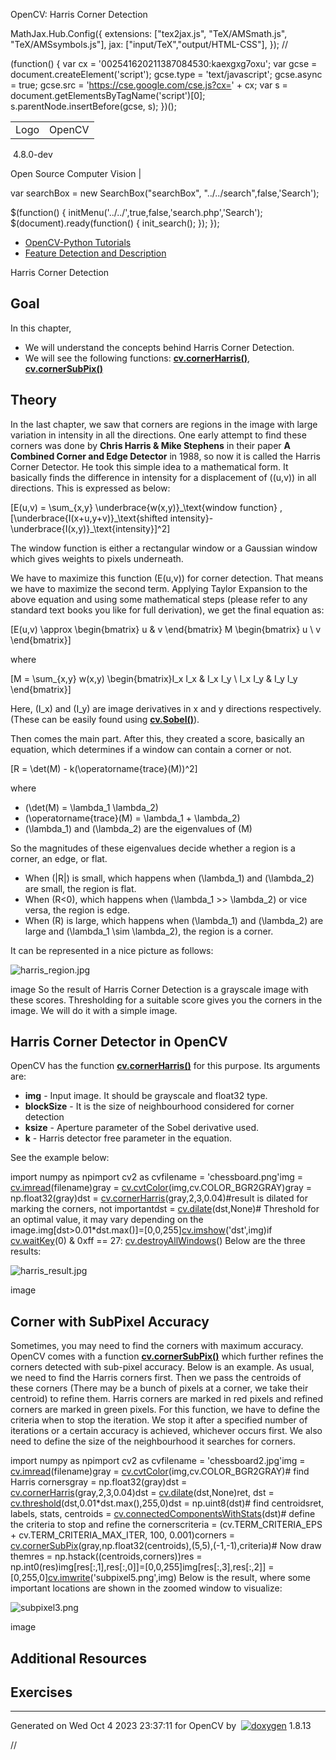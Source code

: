 

OpenCV: Harris Corner Detection

 MathJax.Hub.Config({
 extensions: ["tex2jax.js", "TeX/AMSmath.js", "TeX/AMSsymbols.js"],
 jax: ["input/TeX","output/HTML-CSS"],
});
//<![CDATA[
MathJax.Hub.Config(
{
 TeX: {
 Macros: {
 matTT: [ "\\[ \\left|\\begin{array}{ccc} #1 & #2 & #3\\\\ #4 & #5 & #6\\\\ #7 & #8 & #9 \\end{array}\\right| \\]", 9],
 fork: ["\\left\\{ \\begin{array}{l l} #1 & \\mbox{#2}\\\\ #3 & \\mbox{#4}\\\\ \\end{array} \\right.", 4],
 forkthree: ["\\left\\{ \\begin{array}{l l} #1 & \\mbox{#2}\\\\ #3 & \\mbox{#4}\\\\ #5 & \\mbox{#6}\\\\ \\end{array} \\right.", 6],
 forkfour: ["\\left\\{ \\begin{array}{l l} #1 & \\mbox{#2}\\\\ #3 & \\mbox{#4}\\\\ #5 & \\mbox{#6}\\\\ #7 & \\mbox{#8}\\\\ \\end{array} \\right.", 8],
 vecthree: ["\\begin{bmatrix} #1\\\\ #2\\\\ #3 \\end{bmatrix}", 3],
 vecthreethree: ["\\begin{bmatrix} #1 & #2 & #3\\\\ #4 & #5 & #6\\\\ #7 & #8 & #9 \\end{bmatrix}", 9],
 cameramatrix: ["#1 = \\begin{bmatrix} f\_x & 0 & c\_x\\\\ 0 & f\_y & c\_y\\\\ 0 & 0 & 1 \\end{bmatrix}", 1],
 distcoeffs: ["(k\_1, k\_2, p\_1, p\_2[, k\_3[, k\_4, k\_5, k\_6 [, s\_1, s\_2, s\_3, s\_4[, \\tau\_x, \\tau\_y]]]]) \\text{ of 4, 5, 8, 12 or 14 elements}"],
 distcoeffsfisheye: ["(k\_1, k\_2, k\_3, k\_4)"],
 hdotsfor: ["\\dots", 1],
 mathbbm: ["\\mathbb{#1}", 1],
 bordermatrix: ["\\matrix{#1}", 1]
 }
 }
}
);
//]]>

 (function() {
 var cx = '002541620211387084530:kaexgxg7oxu';
 var gcse = document.createElement('script');
 gcse.type = 'text/javascript';
 gcse.async = true;
 gcse.src = 'https://cse.google.com/cse.js?cx=' + cx;
 var s = document.getElementsByTagName('script')[0];
 s.parentNode.insertBefore(gcse, s);
 })();

|  |  |
| --- | --- |
| Logo | OpenCV
 4.8.0-dev

Open Source Computer Vision |

var searchBox = new SearchBox("searchBox", "../../search",false,'Search');

$(function() {
 initMenu('../../',true,false,'search.php','Search');
 $(document).ready(function() { init\_search(); });
});

* [OpenCV-Python Tutorials](../../d6/d00/tutorial_py_root.html "../../d6/d00/tutorial_py_root.html")
* [Feature Detection and Description](../../db/d27/tutorial_py_table_of_contents_feature2d.html "../../db/d27/tutorial_py_table_of_contents_feature2d.html")

Harris Corner Detection  

## Goal

In this chapter,

* We will understand the concepts behind Harris Corner Detection.
* We will see the following functions: **[cv.cornerHarris()](../../dd/d1a/group__imgproc__feature.html#gac1fc3598018010880e370e2f709b4345 "Harris corner detector. ")**, **[cv.cornerSubPix()](../../dd/d1a/group__imgproc__feature.html#ga354e0d7c86d0d9da75de9b9701a9a87e "Refines the corner locations. ")**

## Theory

In the last chapter, we saw that corners are regions in the image with large variation in intensity in all the directions. One early attempt to find these corners was done by **Chris Harris & Mike Stephens** in their paper **A Combined Corner and Edge Detector** in 1988, so now it is called the Harris Corner Detector. He took this simple idea to a mathematical form. It basically finds the difference in intensity for a displacement of \((u,v)\) in all directions. This is expressed as below:

\[E(u,v) = \sum\_{x,y} \underbrace{w(x,y)}\_\text{window function} \, [\underbrace{I(x+u,y+v)}\_\text{shifted intensity}-\underbrace{I(x,y)}\_\text{intensity}]^2\]

The window function is either a rectangular window or a Gaussian window which gives weights to pixels underneath.

We have to maximize this function \(E(u,v)\) for corner detection. That means we have to maximize the second term. Applying Taylor Expansion to the above equation and using some mathematical steps (please refer to any standard text books you like for full derivation), we get the final equation as:

\[E(u,v) \approx \begin{bmatrix} u & v \end{bmatrix} M \begin{bmatrix} u \\ v \end{bmatrix}\]

where

\[M = \sum\_{x,y} w(x,y) \begin{bmatrix}I\_x I\_x & I\_x I\_y \\ I\_x I\_y & I\_y I\_y \end{bmatrix}\]

Here, \(I\_x\) and \(I\_y\) are image derivatives in x and y directions respectively. (These can be easily found using **[cv.Sobel()](../../d4/d86/group__imgproc__filter.html#gacea54f142e81b6758cb6f375ce782c8d "Calculates the first, second, third, or mixed image derivatives using an extended Sobel operator...")**).

Then comes the main part. After this, they created a score, basically an equation, which determines if a window can contain a corner or not.

\[R = \det(M) - k(\operatorname{trace}(M))^2\]

where

* \(\det(M) = \lambda\_1 \lambda\_2\)
* \(\operatorname{trace}(M) = \lambda\_1 + \lambda\_2\)
* \(\lambda\_1\) and \(\lambda\_2\) are the eigenvalues of \(M\)

So the magnitudes of these eigenvalues decide whether a region is a corner, an edge, or flat.

* When \(|R|\) is small, which happens when \(\lambda\_1\) and \(\lambda\_2\) are small, the region is flat.
* When \(R<0\), which happens when \(\lambda\_1 >> \lambda\_2\) or vice versa, the region is edge.
* When \(R\) is large, which happens when \(\lambda\_1\) and \(\lambda\_2\) are large and \(\lambda\_1 \sim \lambda\_2\), the region is a corner.

It can be represented in a nice picture as follows:

![harris_region.jpg](../../harris_region.jpg)

image
 So the result of Harris Corner Detection is a grayscale image with these scores. Thresholding for a suitable score gives you the corners in the image. We will do it with a simple image.

## Harris Corner Detector in OpenCV

OpenCV has the function **[cv.cornerHarris()](../../dd/d1a/group__imgproc__feature.html#gac1fc3598018010880e370e2f709b4345 "Harris corner detector. ")** for this purpose. Its arguments are:

* **img** - Input image. It should be grayscale and float32 type.
* **blockSize** - It is the size of neighbourhood considered for corner detection
* **ksize** - Aperture parameter of the Sobel derivative used.
* **k** - Harris detector free parameter in the equation.

See the example below: 

import numpy as npimport cv2 as cvfilename = 'chessboard.png'img = [cv.imread](../../d4/da8/group__imgcodecs.html#ga288b8b3da0892bd651fce07b3bbd3a56 "../../d4/da8/group__imgcodecs.html#ga288b8b3da0892bd651fce07b3bbd3a56")(filename)gray = [cv.cvtColor](../../d8/d01/group__imgproc__color__conversions.html#ga397ae87e1288a81d2363b61574eb8cab "../../d8/d01/group__imgproc__color__conversions.html#ga397ae87e1288a81d2363b61574eb8cab")(img,cv.COLOR\_BGR2GRAY)gray = np.float32(gray)dst = [cv.cornerHarris](../../dd/d1a/group__imgproc__feature.html#gac1fc3598018010880e370e2f709b4345 "../../dd/d1a/group__imgproc__feature.html#gac1fc3598018010880e370e2f709b4345")(gray,2,3,0.04)#result is dilated for marking the corners, not importantdst = [cv.dilate](../../d4/d86/group__imgproc__filter.html#ga4ff0f3318642c4f469d0e11f242f3b6c "../../d4/d86/group__imgproc__filter.html#ga4ff0f3318642c4f469d0e11f242f3b6c")(dst,None)# Threshold for an optimal value, it may vary depending on the image.img[dst>0.01\*dst.max()]=[0,0,255][cv.imshow](../../df/d24/group__highgui__opengl.html#gaae7e90aa3415c68dba22a5ff2cefc25d "../../df/d24/group__highgui__opengl.html#gaae7e90aa3415c68dba22a5ff2cefc25d")('dst',img)if [cv.waitKey](../../d7/dfc/group__highgui.html#ga5628525ad33f52eab17feebcfba38bd7 "../../d7/dfc/group__highgui.html#ga5628525ad33f52eab17feebcfba38bd7")(0) & 0xff == 27: [cv.destroyAllWindows](../../d7/dfc/group__highgui.html#ga6b7fc1c1a8960438156912027b38f481 "../../d7/dfc/group__highgui.html#ga6b7fc1c1a8960438156912027b38f481")() Below are the three results:

![harris_result.jpg](../../harris_result.jpg)

image
## Corner with SubPixel Accuracy

Sometimes, you may need to find the corners with maximum accuracy. OpenCV comes with a function **[cv.cornerSubPix()](../../dd/d1a/group__imgproc__feature.html#ga354e0d7c86d0d9da75de9b9701a9a87e "Refines the corner locations. ")** which further refines the corners detected with sub-pixel accuracy. Below is an example. As usual, we need to find the Harris corners first. Then we pass the centroids of these corners (There may be a bunch of pixels at a corner, we take their centroid) to refine them. Harris corners are marked in red pixels and refined corners are marked in green pixels. For this function, we have to define the criteria when to stop the iteration. We stop it after a specified number of iterations or a certain accuracy is achieved, whichever occurs first. We also need to define the size of the neighbourhood it searches for corners. 

import numpy as npimport cv2 as cvfilename = 'chessboard2.jpg'img = [cv.imread](../../d4/da8/group__imgcodecs.html#ga288b8b3da0892bd651fce07b3bbd3a56 "../../d4/da8/group__imgcodecs.html#ga288b8b3da0892bd651fce07b3bbd3a56")(filename)gray = [cv.cvtColor](../../d8/d01/group__imgproc__color__conversions.html#ga397ae87e1288a81d2363b61574eb8cab "../../d8/d01/group__imgproc__color__conversions.html#ga397ae87e1288a81d2363b61574eb8cab")(img,cv.COLOR\_BGR2GRAY)# find Harris cornersgray = np.float32(gray)dst = [cv.cornerHarris](../../dd/d1a/group__imgproc__feature.html#gac1fc3598018010880e370e2f709b4345 "../../dd/d1a/group__imgproc__feature.html#gac1fc3598018010880e370e2f709b4345")(gray,2,3,0.04)dst = [cv.dilate](../../d4/d86/group__imgproc__filter.html#ga4ff0f3318642c4f469d0e11f242f3b6c "../../d4/d86/group__imgproc__filter.html#ga4ff0f3318642c4f469d0e11f242f3b6c")(dst,None)ret, dst = [cv.threshold](../../d7/d1b/group__imgproc__misc.html#gae8a4a146d1ca78c626a53577199e9c57 "../../d7/d1b/group__imgproc__misc.html#gae8a4a146d1ca78c626a53577199e9c57")(dst,0.01\*dst.max(),255,0)dst = np.uint8(dst)# find centroidsret, labels, stats, centroids = [cv.connectedComponentsWithStats](../../d3/dc0/group__imgproc__shape.html#gae57b028a2b2ca327227c2399a9d53241 "../../d3/dc0/group__imgproc__shape.html#gae57b028a2b2ca327227c2399a9d53241")(dst)# define the criteria to stop and refine the cornerscriteria = (cv.TERM\_CRITERIA\_EPS + cv.TERM\_CRITERIA\_MAX\_ITER, 100, 0.001)corners = [cv.cornerSubPix](../../dd/d1a/group__imgproc__feature.html#ga354e0d7c86d0d9da75de9b9701a9a87e "../../dd/d1a/group__imgproc__feature.html#ga354e0d7c86d0d9da75de9b9701a9a87e")(gray,np.float32(centroids),(5,5),(-1,-1),criteria)# Now draw themres = np.hstack((centroids,corners))res = np.int0(res)img[res[:,1],res[:,0]]=[0,0,255]img[res[:,3],res[:,2]] = [0,255,0][cv.imwrite](../../d4/da8/group__imgcodecs.html#gabbc7ef1aa2edfaa87772f1202d67e0ce "../../d4/da8/group__imgcodecs.html#gabbc7ef1aa2edfaa87772f1202d67e0ce")('subpixel5.png',img) Below is the result, where some important locations are shown in the zoomed window to visualize:

![subpixel3.png](../../subpixel3.png)

image
## Additional Resources

## Exercises

---

Generated on Wed Oct 4 2023 23:37:11 for OpenCV by  [![doxygen](../../doxygen.png)](http://www.doxygen.org/index.html "http://www.doxygen.org/index.html") 1.8.13

//<![CDATA[
addTutorialsButtons();
//]]>

